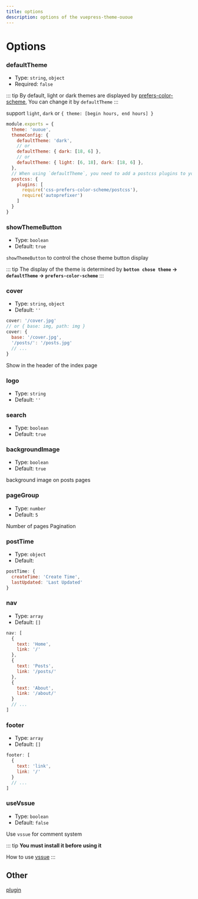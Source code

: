 ```yaml
---
title: options
description: options of the vuepress-theme-ououe
--- 
```


# Options

### defaultTheme <Badge text="^1.3.6"/>
- Type: `string`, `object`
- Required: `false`

::: tip
By default, light or dark themes are displayed by [prefers-color-scheme](https://developer.mozilla.org/en-US/docs/Web/CSS/@media/prefers-color-scheme), You can change it by `defaultTheme`
:::

support `light`, `dark` or `{ theme: [begin hours, end hours] }`

``` js {4,6,8,13}
module.exports = {
  theme: 'ououe',
  themeConfig: {
    defaultTheme: 'dark',
    // or
    defaultTheme: { dark: [18, 6] },
    // or
    defaultTheme: { light: [6, 18], dark: [18, 6] },
  },
  // When using `defaultTheme`, you need to add a postcss plugins to your config.js
  postcss: {
    plugins: [
      require('css-prefers-color-scheme/postcss'),
      require('autoprefixer')
    ]
  }
}
```

### showThemeButton <Badge text="^1.3.6"/>
- Type: `boolean`
- Default: `true`

`showThemeButton` to control the chose theme button display

::: tip
The display of the theme is determined by 
**`botton chose theme` -> `defaultTheme` -> `prefers-color-scheme`**
:::

### cover
- Type: `string`, `object`
- Default: `''`

``` js
cover: '/cover.jpg'
// or { base: img, path: img }
cover: {
  base: '/cover.jpg',
  '/posts/': '/posts.jpg'
  // ...
}
```

Show in the header of the index page

### logo
- Type: `string`
- Default: `''`

### search
- Type: `boolean`
- Default: `true`

### backgroundImage <Badge text="^1.3.4"/>
- Type: `boolean`
- Default: `true`

background image on posts pages

### pageGroup
- Type: `number`
- Default: `5`

Number of pages Pagination

### postTime
- Type: `object`
- Default:

``` js
postTime: {
  createTime: 'Create Time',
  lastUpdated: 'Last Updated'
}
```

### nav
- Type: `array`
- Default: `[]`

``` js
nav: [
  {
    text: 'Home',
    link: '/'
  },
  {
    text: 'Posts',
    link: '/posts/'
  },
  {
    text: 'About',
    link: '/about/'
  }
  // ...
]
```

### footer
- Type: `array`
- Default: `[]`

``` js
footer: [
  {
    text: 'link',
    link: '/'
  }
  // ...
]
```

### useVssue <Badge text="^1.1.1"/>
- Type: `boolean`
- Default: `false`

Use `vssue` for comment system

::: tip
**You must install it before using it**

How to use [vssue](https://vssue.js.org/guide/vuepress.html)
:::

## Other

[plugin](../plugin/blog-multidir)
